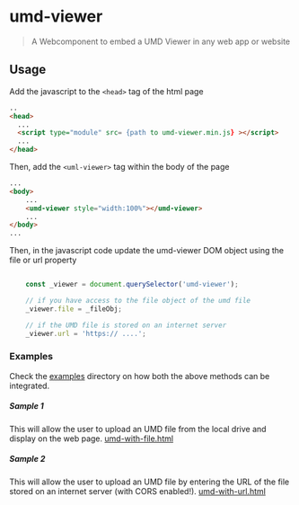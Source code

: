 # umd-viewer
> A Webcomponent to embed a UMD Viewer in any web app or website

## Usage

Add the javascript to the `<head>` tag of the html page
```html
..
<head>
  ...
  <script type="module" src= {path to umd-viewer.min.js} ></script>
  ...
</head>
```

Then, add the `<uml-viewer>` tag within the body of the page

```html
...
<body>
    ...
    <umd-viewer style="width:100%"></umd-viewer>
    ...
</body>
...
```

Then, in the javascript code update the umd-viewer DOM object using the file or url property

```javascript

    const _viewer = document.querySelector('umd-viewer');

    // if you have access to the file object of the umd file
    _viewer.file = _fileObj;

    // if the UMD file is stored on an internet server
    _viewer.url = 'https:// ....';

```

### Examples
Check the [examples](./examples) directory on how both the above methods can be integrated.

##### Sample 1
This will allow the user to upload an UMD file from the local drive and display on the web page.
[umd-with-file.html](./examples/umd-with-file.html)

##### Sample 2
This will allow the user to upload an UMD file by entering the URL of the file stored on an internet server (with CORS enabled!).
[umd-with-url.html](./examples/umd-with-url.html)
